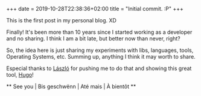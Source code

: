 +++ 
date = 2019-10-28T22:38:36+02:00
title = "Initial commit. :P"
+++

This is the first post in my personal blog. XD

Finally! It's been more than 10 years since I started working as a developer and no sharing. I think I am a bit late, but better now than never, right?

So, the idea here is just sharing my experiments with libs, languages, tools, Operating Systems, etc. Summing up, anything I think it may worth to share.

Especial thanks to [László](https://github.com/nerg4l) for pushing me to do that and showing this great tool, [Hugo](https://gohugo.io/)!

** See you | Bis geschwënn | Até mais | À bientôt **
